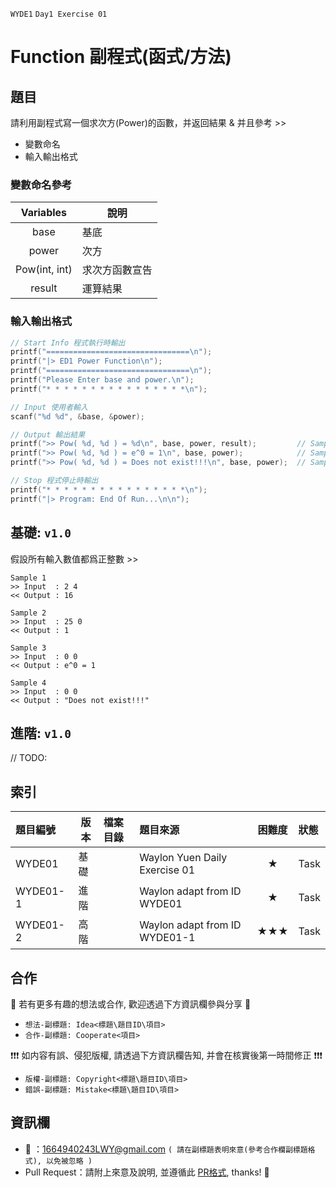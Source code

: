 `WYDE1` `Day1 Exercise 01`
# Function 副程式(函式/方法)

## 題目

請利用副程式寫一個求次方(Power)的函數，并返回結果 & 并且參考 >>
- 變數命名
- 輸入輸出格式

### 變數命名參考
|Variables       |說明 
|:--------------:|----
|base            |基底
|power           |次方
|Pow(int, int)   |求次方函數宣告
|result          |運算結果

### 輸入輸出格式
```c
// Start Info 程式執行時輸出
printf("================================\n");
printf("|> ED1 Power Function\n");
printf("================================\n");
printf("Please Enter base and power.\n");
printf("* * * * * * * * * * * * * * * *\n");

// Input 使用者輸入
scanf("%d %d", &base, &power);

// Output 輸出結果
printf(">> Pow( %d, %d ) = %d\n", base, power, result);         // Sample 1 & 2
printf(">> Pow( %d, %d ) = e^0 = 1\n", base, power);            // Sample 3
printf(">> Pow( %d, %d ) = Does not exist!!!\n", base, power);  // Sample 4

// Stop 程式停止時輸出
printf("* * * * * * * * * * * * * * * *\n");
printf("|> Program: End Of Run...\n\n");
```

## 基礎: `v1.0`

假設所有輸入數值都爲正整數 >>

```
Sample 1
>> Input  : 2 4
<< Output : 16

Sample 2
>> Input  : 25 0
<< Output : 1

Sample 3
>> Input  : 0 0
<< Output : e^0 = 1

Sample 4
>> Input  : 0 0
<< Output : "Does not exist!!!"
```

## 進階: `v1.0`

// TODO:

## 索引

|題目編號   |版本  |檔案目錄  |題目來源                          |困難度  |狀態
|:---------|------|:--------|:--------------------------------|:-----:|:--------
|WYDE01    |基礎  |[]()      |Waylon Yuen Daily Exercise 01    |★     |Task
|WYDE01-1  |進階  |[]()      |Waylon adapt from ID WYDE01      |★     |Task
|WYDE01-2  |高階  |[]()      |Waylon adapt from ID WYDE01-1    |★★★  |Task

## 合作

👏 若有更多有趣的想法或合作, 歡迎透過下方資訊欄參與分享 👏
- `想法-副標題: Idea<標題\題目ID\項目>`
- `合作-副標題: Cooperate<項目>`

❗❗❗ 如内容有誤、侵犯版權, 請透過下方資訊欄告知, 并會在核實後第一時間修正 ❗❗❗
- `版權-副標題: Copyright<標題\題目ID\項目>`
- `錯誤-副標題: Mistake<標題\題目ID\項目>`

## 資訊欄
* 📧 ：1664940243LWY@gmail.com `( 請在副標題表明來意(參考合作欄副標題格式), 以免被忽略 )`
* Pull Request：請附上來意及說明, 並遵循此 [PR格式](), thanks! 🙏
